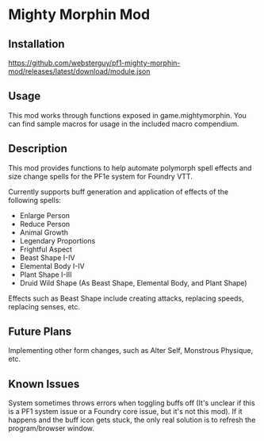 # Mighty Morphin Mod
## Installation

https://github.com/websterguy/pf1-mighty-morphin-mod/releases/latest/download/module.json

## Usage

This mod works through functions exposed in game.mightymorphin. You can find sample macros for usage in the included macro compendium.

## Description

This mod provides functions to help automate polymorph spell effects and size change spells for the PF1e system for Foundry VTT.

Currently supports buff generation and application of effects of the following spells:
* Enlarge Person
* Reduce Person
* Animal Growth
* Legendary Proportions
* Frightful Aspect
* Beast Shape I-IV
* Elemental Body I-IV
* Plant Shape I-III
* Druid Wild Shape (As Beast Shape, Elemental Body, and Plant Shape)

Effects such as Beast Shape include creating attacks, replacing speeds, replacing senses, etc.

## Future Plans

Implementing other form changes, such as Alter Self, Monstrous Physique, etc.

## Known Issues

System sometimes throws errors when toggling buffs off (It's unclear if this is a PF1 system issue or a Foundry core issue, but it's not this mod). If it happens and the buff icon gets stuck, the only real solution is to refresh the program/browser window.
